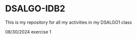 # DSALGO-IDB2
This is my repository for all my activities in my DSALGO1 class

08/30/2024 exercise 1
